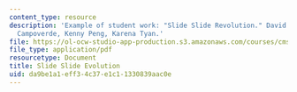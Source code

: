```yaml
---
content_type: resource
description: 'Example of student work: "Slide Slide Revolution." David Butler, Joshua
  Campoverde, Kenny Peng, Karena Tyan.'
file: https://ol-ocw-studio-app-production.s3.amazonaws.com/courses/cms-608-game-design-spring-2008/da9be1a1eff34c37e1c11330839aac0e_bcpt4.pdf
file_type: application/pdf
resourcetype: Document
title: Slide Slide Evolution
uid: da9be1a1-eff3-4c37-e1c1-1330839aac0e
---
```

